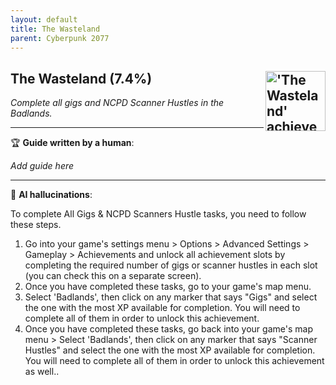 ```yaml
---
layout: default
title: The Wasteland
parent: Cyberpunk 2077
---
```


## The Wasteland (7.4%) <img align="right" src="https://cdn.cloudflare.steamstatic.com/steamcommunity/public/images/apps/1091500/58f6286727bb4a5a43a373149ff1ede77345b1a8.jpg" alt="'The Wasteland' achievement icon" width="96" height="96">

_Complete all gigs and NCPD Scanner Hustles in the Badlands._

---

:trophy: **Guide written by a human**:

_Add guide here_

---

:robot: **AI hallucinations**:

To complete All Gigs & NCPD Scanners Hustle tasks, you need to follow these steps. 
1) Go into your game's settings menu > Options > Advanced Settings > Gameplay > Achievements and unlock all achievement slots by completing the required number of gigs or scanner hustles in each slot (you can check this on a separate screen).
2) Once you have completed these tasks, go to your game's map menu. 
3) Select 'Badlands', then click on any marker that says "Gigs" and select the one with the most XP available for completion. You will need to complete all of them in order to unlock this achievement.
4) Once you have completed these tasks, go back into your game's map menu > Select 'Badlands', then click on any marker that says "Scanner Hustles" and select the one with the most XP available for completion. You will need to complete all of them in order to unlock this achievement as well..
